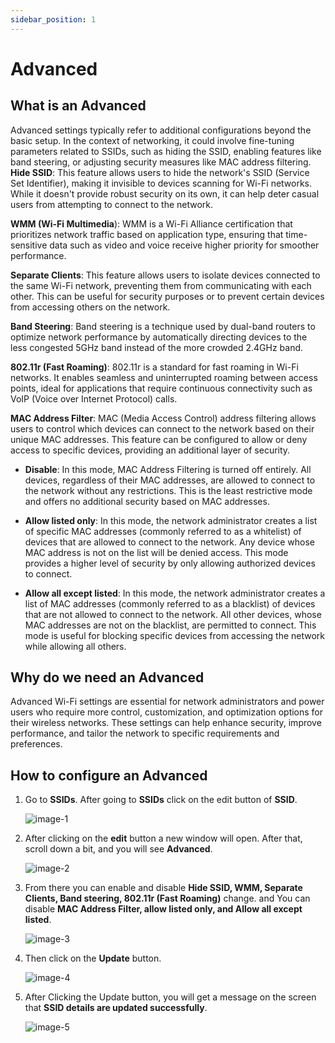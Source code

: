```yaml
---
sidebar_position: 1
---
```

# Advanced
## What is an Advanced
Advanced settings typically refer to additional configurations beyond the basic setup. In the context of networking, it could involve fine-tuning parameters related to SSIDs, such as hiding the SSID, enabling features like band steering, or adjusting security measures like MAC address filtering.           
**Hide SSID**: This feature allows users to hide the network's SSID (Service Set Identifier), making it invisible to devices scanning for Wi-Fi networks. While it doesn't provide robust security on its own, it can help deter casual users from attempting to connect to the network.    

**WMM (Wi-Fi Multimedia**): WMM is a Wi-Fi Alliance certification that prioritizes network traffic based on application type, ensuring that time-sensitive data such as video and voice receive higher priority for smoother performance.   

**Separate Clients**: This feature allows users to isolate devices connected to the same Wi-Fi network, preventing them from communicating with each other. This can be useful for security purposes or to prevent certain devices from accessing others on the network.   

**Band Steering**: Band steering is a technique used by dual-band routers to optimize network performance by automatically directing devices to the less congested 5GHz band instead of the more crowded 2.4GHz band.   

**802.11r (Fast Roaming)**: 802.11r is a standard for fast roaming in Wi-Fi networks. It enables seamless and uninterrupted roaming between access points, ideal for applications that require continuous connectivity such as VoIP (Voice over Internet Protocol) calls.  

**MAC Address Filter**: MAC (Media Access Control) address filtering allows users to control which devices can connect to the network based on their unique MAC addresses. This feature can be configured to allow or deny access to specific devices, providing an additional layer of security.      
- **Disable**: In this mode, MAC Address Filtering is turned off entirely. All devices, regardless of their MAC addresses, are allowed to connect to the network without any restrictions. This is the least restrictive mode and offers no additional security based on MAC addresses.     

- **Allow listed only**: In this mode, the network administrator creates a list of specific MAC addresses (commonly referred to as a whitelist) of devices that are allowed to connect to the network. Any device whose MAC address is not on the list will be denied access. This mode provides a higher level of security by only allowing authorized devices to connect.    

- **Allow all except listed**: In this mode, the network administrator creates a list of MAC addresses (commonly referred to as a blacklist) of devices that are not allowed to connect to the network. All other devices, whose MAC addresses are not on the blacklist, are permitted to connect. This mode is useful for blocking specific devices from accessing the network while allowing all others.    
## Why do we need an Advanced
Advanced Wi-Fi settings are essential for network administrators and power users who require more control, customization, and optimization options for their wireless networks. These settings can help enhance security, improve performance, and tailor the network to specific requirements and preferences.

## How to configure an Advanced
1. Go to **SSIDs**. After going to **SSIDs** click on the edit button of **SSID**.

   ![image-1](https://github.com/Nancypatel1103/ComplianceClient/assets/153616269/90180093-2f6a-4701-a396-3caf32d7265b)

2. After clicking on the **edit** button a new window will open. After that, scroll down a bit, and you will see **Advanced**.

   ![image-2](https://github.com/Nancypatel1103/ComplianceClient/assets/153616269/29e5348f-fb2e-4414-89b3-ab0bbbc8c550)

3. From there you can enable and disable **Hide SSID, WMM, Separate Clients, Band steering, 802.11r (Fast Roaming)** change. and You can disable **MAC Address Filter, allow listed only, and Allow all except listed**.

   ![image-3](https://github.com/Nancypatel1103/ComplianceClient/assets/153616269/96c28a86-16b8-4483-8658-22d896fe958b)

4. Then click on the **Update** button.

   ![image-4](https://github.com/Nancypatel1103/ComplianceClient/assets/153616269/07d825b8-6e44-41de-b50a-b2c841653dba)

5. After Clicking the Update button, you will get a message on the screen that **SSID details are updated successfully**.

   ![image-5](https://github.com/Nancypatel1103/ComplianceClient/assets/153616269/e54bd3c4-ff67-4a0e-8261-da70a6241523)


